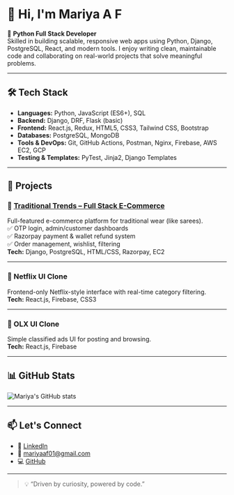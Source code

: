 # 👋 Hi, I'm Mariya A F

🎯 **Python Full Stack Developer**  
Skilled in building scalable, responsive web apps using Python, Django, PostgreSQL, React, and modern tools. I enjoy writing clean, maintainable code and collaborating on real-world projects that solve meaningful problems.

---

## 🛠️ Tech Stack

- **Languages:** Python, JavaScript (ES6+), SQL
- **Backend:** Django, DRF, Flask (basic)
- **Frontend:** React.js, Redux, HTML5, CSS3, Tailwind CSS, Bootstrap
- **Databases:** PostgreSQL, MongoDB
- **Tools & DevOps:** Git, GitHub Actions, Postman, Nginx, Firebase, AWS EC2, GCP
- **Testing & Templates:** PyTest, Jinja2, Django Templates

---

## 🚀 Projects

### 🔸 [Traditional Trends – Full Stack E-Commerce](https://github.com/mariyaaf98/TraditionalTrends/tree/main/TraditionalTrends)
Full-featured e-commerce platform for traditional wear (like sarees).  
✅ OTP login, admin/customer dashboards  
✅ Razorpay payment & wallet refund system  
✅ Order management, wishlist, filtering  
**Tech:** Django, PostgreSQL, HTML/CSS, Razorpay, EC2

---

### 🔸 Netflix UI Clone
Frontend-only Netflix-style interface with real-time category filtering.  
**Tech:** React.js, Firebase, CSS3

---

### 🔸 OLX UI Clone
Simple classified ads UI for posting and browsing.  
**Tech:** React.js, Firebase

---

## 📊 GitHub Stats

![Mariya's GitHub stats](https://github-readme-stats.vercel.app/api?username=mariyaaf98&show_icons=true&theme=default)

---

## 📫 Let's Connect

- 🔗 [LinkedIn](https://www.linkedin.com/in/mariya-a-f-8b0558269/)
- 💌 mariyaaf01@gmail.com
- 💻 [GitHub](https://github.com/mariyaaf98)

---

> 💡 “Driven by curiosity, powered by code.”

